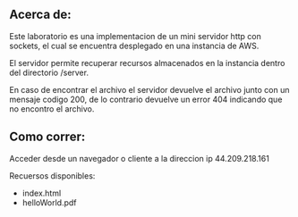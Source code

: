 ## Acerca de:

Este laboratorio es una implementacion de un mini servidor http con sockets, el cual se encuentra desplegado en una instancia de AWS.

El servidor permite recuperar recursos almacenados en la instancia dentro del directorio /server.

En caso de encontrar el archivo el servidor devuelve el archivo junto con un mensaje codigo 200, de lo contrario devuelve un error 404 indicando que no encontro el archivo.

## Como correr:

Acceder desde un navegador o cliente a la direccion ip 44.209.218.161

Recuersos disponibles:

- index.html
- helloWorld.pdf
